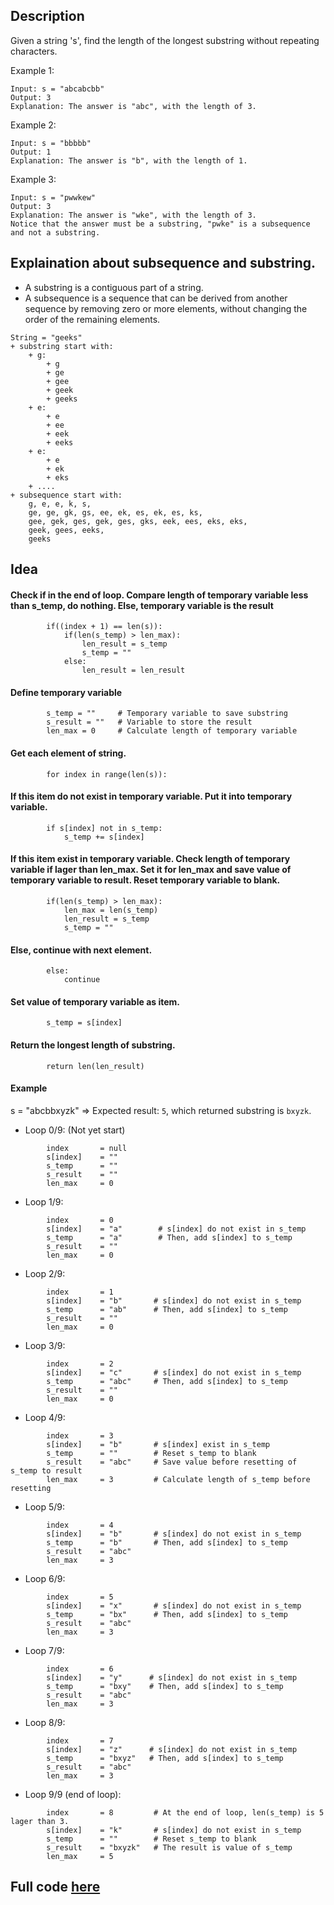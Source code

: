 ## Description
Given a string 's', find the length of the longest 
substring
 without repeating characters.

Example 1:
```
Input: s = "abcabcbb"
Output: 3
Explanation: The answer is "abc", with the length of 3.
```

Example 2:
```
Input: s = "bbbbb"
Output: 1
Explanation: The answer is "b", with the length of 1.
```

Example 3:
```
Input: s = "pwwkew"
Output: 3
Explanation: The answer is "wke", with the length of 3.
Notice that the answer must be a substring, "pwke" is a subsequence and not a substring.
```
## Explaination about subsequence and substring.
+ A substring is a contiguous part of a string.
+ A subsequence is a sequence that can be derived from another sequence by removing zero or more elements, without changing the order of the remaining elements.
```
String = "geeks"
+ substring start with:
    + g: 
        + g
        + ge
        + gee
        + geek
        + geeks
    + e:
        + e
        + ee
        + eek
        + eeks
    + e:
        + e
        + ek
        + eks
    + ....
+ subsequence start with:
    g, e, e, k, s,
    ge, ge, gk, gs, ee, ek, es, ek, es, ks,
    gee, gek, ges, gek, ges, gks, eek, ees, eks, eks,
    geek, gees, eeks,
    geeks
```

## Idea
#### Check if in the end of loop. Compare length of temporary variable less than s_temp, do nothing. Else, temporary variable is the result
```
        if((index + 1) == len(s)):
            if(len(s_temp) > len_max):
                len_result = s_temp
                s_temp = ""
            else:
                len_result = len_result
```
#### Define temporary variable
```
        s_temp = ""     # Temporary variable to save substring
        s_result = ""   # Variable to store the result
        len_max = 0     # Calculate length of temporary variable
```
#### Get each element of string.
```
        for index in range(len(s)):
``` 

#### If this item do not exist in temporary variable. Put it into temporary variable.
```
        if s[index] not in s_temp:
            s_temp += s[index]
```

#### If this item exist in temporary variable. Check length of temporary variable if lager than len_max. Set it for len_max and save value of temporary variable to result. Reset temporary variable to blank.
```
        if(len(s_temp) > len_max):
            len_max = len(s_temp)
            len_result = s_temp
            s_temp = ""
```

#### Else, continue with next element.
```
        else:
            continue
```
####  Set value of temporary variable as item.
```
        s_temp = s[index]
```   

#### Return the longest length of substring.
```
        return len(len_result)
```

#### Example
s = "abcbbxyzk" => Expected result: ``5``, which returned substring is ``bxyzk``.
+ Loop 0/9: (Not yet start)
```
        index       = null
        s[index]    = ""
        s_temp      = ""     
        s_result    = ""   
        len_max     = 0     
```
+ Loop 1/9: 
```
        index       = 0
        s[index]    = "a"        # s[index] do not exist in s_temp 
        s_temp      = "a"        # Then, add s[index] to s_temp
        s_result    = ""  
        len_max     = 0    
```
+ Loop 2/9: 
```
        index       = 1
        s[index]    = "b"       # s[index] do not exist in s_temp 
        s_temp      = "ab"      # Then, add s[index] to s_temp  
        s_result    = ""   
        len_max     = 0     
```
+ Loop 3/9: 
```
        index       = 2
        s[index]    = "c"       # s[index] do not exist in s_temp 
        s_temp      = "abc"     # Then, add s[index] to s_temp  
        s_result    = ""   
        len_max     = 0     
```
+ Loop 4/9: 
```
        index       = 3
        s[index]    = "b"       # s[index] exist in s_temp 
        s_temp      = ""        # Reset s_temp to blank
        s_result    = "abc"     # Save value before resetting of s_temp to result
        len_max     = 3         # Calculate length of s_temp before resetting
```
+ Loop 5/9: 
```
        index       = 4
        s[index]    = "b"       # s[index] do not exist in s_temp 
        s_temp      = "b"       # Then, add s[index] to s_temp
        s_result    = "abc"     
        len_max     = 3         
```
+ Loop 6/9: 
```
        index       = 5
        s[index]    = "x"       # s[index] do not exist in s_temp 
        s_temp      = "bx"      # Then, add s[index] to s_temp
        s_result    = "abc"     
        len_max     = 3         
```
+ Loop 7/9: 
```
        index       = 6
        s[index]    = "y"      # s[index] do not exist in s_temp 
        s_temp      = "bxy"    # Then, add s[index] to s_temp
        s_result    = "abc"     
        len_max     = 3         
```
+ Loop 8/9: 
```
        index       = 7
        s[index]    = "z"      # s[index] do not exist in s_temp 
        s_temp      = "bxyz"   # Then, add s[index] to s_temp
        s_result    = "abc"     
        len_max     = 3         
```
+ Loop 9/9 (end of loop): 
```
        index       = 8         # At the end of loop, len(s_temp) is 5 lager than 3.
        s[index]    = "k"       # s[index] do not exist in s_temp 
        s_temp      = ""        # Reset s_temp to blank
        s_result    = "bxyzk"   # The result is value of s_temp  
        len_max     = 5        
```

## Full code [here](./LongestSubstringWithoutRepeatingCharacters.py)
